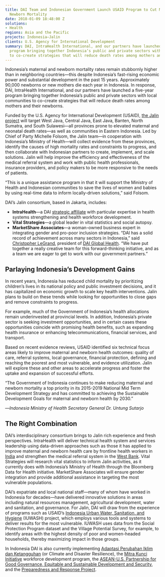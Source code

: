 ```yaml
---
title: DAI Team and Indonesian Government Launch USAID Program to Cut Maternal and
  Newborn Mortality
date: 2018-01-09 18:48:00 Z
solutions:
- Health
regions: Asia and the Pacific
projects: Indonesia—Jalin
clients: U.S. Agency for International Development
summary: DAI, IntraHealth International, and our partners have launched a five-year
  program bringing together Indonesia’s public and private sectors with local communities
  to co-create strategies that will reduce death rates among mothers and their newborns.
---
```


Indonesia’s maternal and newborn mortality rates remain stubbornly higher than in neighboring countries—this despite Indonesia’s fast-rising economic power and substantial development in the past 15 years. Approximately 90,000 newborns or new mothers die each year in Indonesia. In response, DAI, IntraHealth International, and our partners have launched a five-year program bringing together Indonesia’s public and private sectors with local communities to co-create strategies that will reduce death rates among mothers and their newborns.

Funded by the U.S. Agency for International Development (USAID), [the Jalin project](https://www.dai.com/our-work/projects/indonesia-jalin) will target West Java, Central Java, East Java, Banten, North Sumatra, and South Sulawesi—all provinces prone to elevated maternal and neonatal death rates—as well as communities in Eastern Indonesia. Led by Chief of Party Michelle Folsom, the Jalin team—in cooperation with Indonesia’s Ministry of Health—will collect evidence from these provinces, identify the causes of high mortality rates and constraints to progress, and then collaborate with Indonesian partners to create, implement, and scale solutions. Jalin will help improve the efficiency and effectiveness of the medical referral system and work with public health professionals, insurance providers, and policy makers to be more responsive to the needs of patients.

“This is a unique assistance program in that it will support the Ministry of Health and Indonesian communities to save the lives of women and babies by using real-time data to inform locally-driven solutions,” said Folsom. 

DAI’s Jalin consortium, based in Jakarta, includes:

* **IntraHealth**—a DAI [strategic affiliate](https://www.dai.com/news/dai-and-intrahealth-join-forces-to-amplify-global-health-impact) with particular expertise in health systems strengthening and health workforce development. 
* **Vital Strategies**—a global leader in vital statistics and social autopsy. 
* **MarketShare Associates**—a woman-owned business expert in integrating gender and pro-poor inclusion strategies.
“DAI has a solid record of achievement across many sectors in Indonesia,” said [Christopher LeGrand](https://www.dai.com/who-we-are/leadership/christopher-legrand), president of [DAI Global Health](https://www.dai.com/our-work/solutions/health). “We have put together a really creative team for this forward-thinking initiative, and as a team we are eager to get to work with our government partners.” 

## Parlaying Indonesia’s Development Gains

In recent years, Indonesia has reduced child mortality by prioritizing children’s lives in its national policy and public investment decisions, and it has capitalized on economic growth to scale key health interventions. Jalin plans to build on these trends while looking for opportunities to close gaps and remove constraints to progress.

For example, much of the Government of Indonesia’s health allocations remain underinvested at provincial levels. In addition, Indonesia’s private sector is seeking investment opportunities, and in certain cases these opportunities coincide with promising health benefits, such as expanding health insurance or enhancing telecommunications, financial services, and transport.

Based on recent evidence reviews, USAID identified six technical focus areas likely to improve maternal and newborn health outcomes: quality of care, referral systems, local governance, financial protection, defining and reaching the poorest and most vulnerable, and evidence utilization. Jalin will explore these and other areas to accelerate progress and foster the uptake and expansion of successful efforts.

<aside>“The Government of Indonesia continues to make reducing maternal and newborn mortality a top priority in its 2015-2019 National Mid Term Development Strategy and has committed to achieving the Sustainable Development Goals for maternal and newborn health by 2030.”

—*Indonesia Ministry of Health Secretary General Dr. Untung Sutarjo*</aside>

## The Right Combination

DAI’s interdisciplinary consortium brings to Jalin rich experience and fresh perspectives. IntraHealth will deliver technical health system and services leadership using data-driven approaches such as those it has applied to improve maternal and newborn health care by frontline health workers in [India](https://www.intrahealth.org/vital/walk-through-maternal-health-care-rural-india-msakhi#.V_UwHvkrKCi) and strengthen the medical referral system in the [West Bank](https://www.intrahealth.org/news/a-better-medical-referral-system-leads-to-huge-cost-savings-for-the-palestinian-people-). Vital Strategies will research vital statistics to inform Jalin activities, as it currently does with Indonesia’s Ministry of Health through the Bloomberg Data for Health initiative. MarketShare Associates will ensure gender integration and provide additional assistance in targeting the most vulnerable populations.

DAI’s expatriate and local national staff—many of whom have worked in Indonesia for decades—have delivered innovative solutions in areas including natural resources management, agricultural development, water and sanitation, and governance. For Jalin, DAI will draw from the experience of programs such as USAID’s [Indonesia Urban Water, Sanitation, and Hygiene](https://www.dai.com/our-work/projects/indonesia-urban-water-sanitation-and-hygiene-iuwash) (IUWASH) project, which employs various tools and systems to deliver results for the most vulnerable. IUWASH uses data from the Social Protection Program dataset and the Village Potential Survey, for example, to identify areas with the highest density of poor and women-headed households, thereby maximizing impact in those groups.

In Indonesia DAI is also currently implementing [Adaptasi Perubahan Iklim dan Ketangguhan](https://www.dai.com/our-work/projects/indonesia-apik-adaptasi-perubahan-iklim-dan-ketangguhan-or-climate-change-adaption) (or Climate and Disaster Resilience), the [Mitra Kunci Initiative](https://www.dai.com/our-work/projects/indonesia-mitra-kunci-initiative) workforce development program, the [ASEAN-U.S. Partnership for Good Governance, Equitable and Sustainable Development and Security](https://www.dai.com/our-work/projects/southeast-asia-asean-us-partnership-good-governance-equitable-and-sustainable), and the [Preparedness and Response Project](https://www.dai.com/our-work/projects/worldwide-preparedness-and-response-pr).